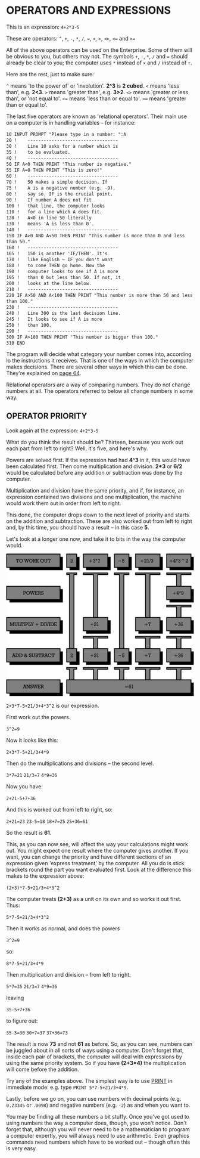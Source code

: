 # OPERATORS AND EXPRESSIONS 

This is an expression: `4+2*3-5`

These are operators: `^`, `+`, `-`, `*`, `/`, `=`, `<`, `>`, `<>`, `<=` and `>=`

All of the above operators can be used on the Enterprise. Some of them will be obvious to you, but others may not. The symbols `+`, `-`, `*`, `/` and `=` should already be clear to you; the computer uses `*` instead of `×` and `/` instead of `÷`.

Here are the rest, just to make sure:

`^` means 'to the power of' or 'involution'. **2^3** is **2 cubed**.
`<` means 'less than', e.g. **2<3**.
`>` means 'greater than', e.g. **3>2**.
`<>` means 'greater or less than', or 'not equal to'.
`<=` means 'less than or equal to'.
`>=` means 'greater than or equal to'.

The last five operators are known as 'relational operators'. Their main use on a computer is in handling variables – for instance:

```
10 INPUT PROMPT "Please type in a number: ":A
20 !	----------------------------------
30 !	Line 10 asks for a number which is
35 !	to be evaluated.
40 !	----------------------------------
50 IF A<0 THEN PRINT "This number is negative."
55 IF A=0 THEN PRINT "This is zero!"
60 !	----------------------------------
70 !	50 makes a simple decision. If
75 !	A is a negative number (e.g. -9),
80 !	say so. IF is the crucial point.
90 !	If number A does not fit
100 !	that line, the computer looks
110 !	for a line which A does fit.
120 !	A<0 in line 50 literally
130 !	means 'A is less than 0'.
140 !	----------------------------------
150 IF A>0 AND A<50 THEN PRINT "This number is more than 0 and less than 50."
160 !	----------------------------------
165 !	150 is another 'IF/THEN'. It's
170 !	like English – IF you don't want
180 !	to come THEN go home. Now the
190 !	computer looks to see if A is more
195 !	than 0 but less than 50. If not, it
200 !	looks at the line below.
210 !	----------------------------------
220 IF A>50 AND A<100 THEN PRINT "This number is more than 50 and less than 100."
230 !	----------------------------------
240 !	Line 300 is the last decision line.
245 !	It looks to see if A is more
250 !	than 100.
290 !	----------------------------------
300 IF A>100 THEN PRINT "This number is bigger than 100."
310 END
```

The program will decide what category your number comes into, according lo the instructions it receives. That is one of the ways in which the computer makes decisions. There are several other ways in which this can be done. They're explained on [page 64](man_2-decisions.md).

Relational operators are a way of comparing numbers. They do not change numbers at all. The operators referred to below all change numbers in some way.

## OPERATOR PRIORITY

Look again at the expression: `4+2*3-5`

What do you think the result should be? Thirteen, because you work out each part from left to right? Well, it's five, and here's why.

Powers are solved first. If the expression had had **4^3** in it, this would have been calculated first. Then come multiplication and division. **2\*3** or **6/2** would be calculated before any addition or subtraction was done by the computer.

Multiplication and division have the same priority, and if, for instance, an expression contained two divisions and one multiplication, the machine would work them out in order from left to right.

This done, the computer drops down to the next level of priority and starts on the addition and subtraction. These are also worked out from left to right and, by this time, you should have a result – in this case **5**.

Let's look at a longer one now, and take it to bits in the way the computer would.

![](IS-BASIC_ProgrGuide(Operators).png)

`2+3*7-5+21/3+4*3^2` is our expression.

First work out the powers.

`3^2=9`

Now it looks like this:

`2+3*7-5+21/3+4*9`

Then do the multiplications and divisions – the second level.

`3*7=21` `21/3=7` `4*9=36`

Now you have:

`2+21-5+7+36`

And this is worked out from left to right, so:

`2+21=23` `23-5=18` `18+7=25` `25+36=61`

So the result is **61**.

This, as you can now see, will affect the way your calculations might work out. You might expect one result where the computer gives another. If you want, you can change the priority and have different sections of an expression given 'express treatment' by the computer. All you do is stick brackets round the part you want evaluated first. Look at the difference this makes to the expression above:

`(2+3)*7-5+21/3+4*3^2`

The computer treats **(2+3)** as a unit on its own and so works it out first. Thus:

`5*7-5+21/3+4*3^2`

Then it works as normal, and does the powers

`З^2=9`

so:

`8*7-5+21/3+4*9`

Then multiplication and division – from left to right:

`5*7=35` `21/3=7` `4*9=36`

leaving

`35-5+7+36`

to figure out:

`35-5=30` `30+7=37` `37+36=73`

The result is now **73** and not **61** as before. So, as you can see, numbers can be juggled about in all sorts of ways using a computer. Don't forget that, inside each pair of brackets, the computer will deal with expressions by using the same priority system. So if you have **(2+3\*4)** the multiplication will come before the addition.

Try any of the examples above. The simplest way is to use [PRINT](man_cs-print.md) in immediate mode: e.g. type `PRINT 5*7-5+21/3+4*9`.

Lastly, before we go on, you can use numbers with decimal points (e.g. `0.23345` or `.0098`) and negative numbers (e.g. `-2`) as and when you want to.

You may be finding all these numbers a bit stuffy. Once you've got used to using numbers the way a computer does, though, you won't notice. Don't forget that, although you will never need to be a mathematician to program a computer expertly, you will always need lo use arithmetic. Even graphics commands need numbers which have to be worked out – though often this is very easy.